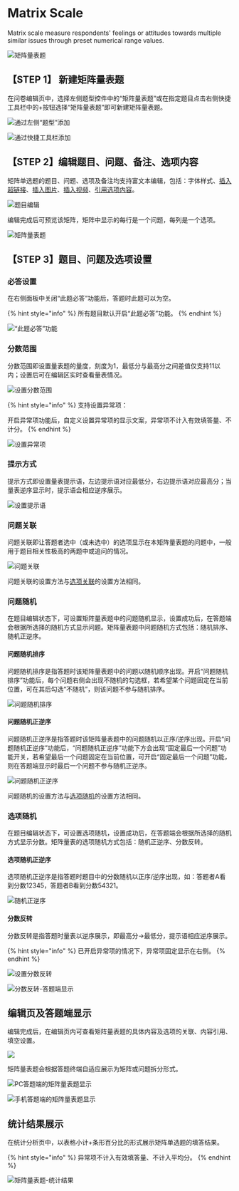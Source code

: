 # Matrix Scale

Matrix scale measure respondents' feelings or attitudes towards multiple similar issues through preset numerical range values.

![矩阵量表题](<../../.gitbook/assets/image (798).png>)

## 【STEP 1】 新建矩阵量表题

在问卷编辑页中，选择左侧题型控件中的“矩阵量表题”或在指定题目点击右侧快捷工具栏中的+按钮选择“矩阵量表题”即可新建矩阵量表题。

![通过左侧“题型”添加](../../.gitbook/assets/Snipaste_2023-10-16_10-46-03.png)

![通过快捷工具栏添加](../../.gitbook/assets/Snipaste_2023-10-16_10-46-52.png)

## 【STEP 2】编辑题目、问题、备注、选项内容 <a href="#step-2-bian-ji-ti-mu-wen-ti-bei-zhu-xuan-xiang-nei-rong" id="step-2-bian-ji-ti-mu-wen-ti-bei-zhu-xuan-xiang-nei-rong"></a>

矩阵单选题的题目、问题、选项及备注均支持富文本编辑，包括：字体样式、[插入超链接](https://app.gitbook.com/@imur/s/help_center/~/drafts/-MCLe6a5QFx9H9EC9MtF/cao-zuo-zhi-yin/wen-juan-bian-ji/cha-ru-chao-lian-jie)、[插入图片](https://app.gitbook.com/@imur/s/help_center/~/drafts/-MCLe6a5QFx9H9EC9MtF/cao-zuo-zhi-yin/wen-juan-bian-ji/cha-ru-tu-pian)、[插入视频](https://app.gitbook.com/@imur/s/help_center/~/drafts/-MCLe6a5QFx9H9EC9MtF/cao-zuo-zhi-yin/wen-juan-bian-ji/cha-ru-shi-pin)、[引用选项内容](https://app.gitbook.com/@imur/s/help_center/~/drafts/-MCLe6a5QFx9H9EC9MtF/cao-zuo-zhi-yin/wen-juan-bian-ji/nei-rong-yin-yong)。

![题目编辑](../../.gitbook/assets/Snipaste_2023-10-16_10-47-42.png)

编辑完成后可预览该矩阵，矩阵中显示的每行是一个问题，每列是一个选项。​

![矩阵量表题](<../../.gitbook/assets/Snipaste_2023-10-16_10-48-37 (2).png>)

## 【STEP 3】题目、问题及选项设置 <a href="#step-3-ti-mu-wen-ti-ji-xuan-xiang-she-zhi" id="step-3-ti-mu-wen-ti-ji-xuan-xiang-she-zhi"></a>

### 必答设置 <a href="#bi-da-she-zhi" id="bi-da-she-zhi"></a>

在右侧面板中关闭“此题必答”功能后，答题时此题可以为空。

{% hint style="info" %}
所有题目默认开启“此题必答”功能。
{% endhint %}

![“此题必答”功能](../../.gitbook/assets/Snipaste_2023-10-16_10-59-22.png)

### 分数范围

分数范围即设置量表题的量度，刻度为1，最低分与最高分之间差值仅支持11以内；设置后可在编辑区实时查看量表情况。

![设置分数范围](../../.gitbook/assets/Snipaste_2023-10-16_11-00-06.png)

{% hint style="info" %}
支持设置异常项：

开启异常项功能后，自定义设置异常项的显示文案，异常项不计入有效填答量、不计分。
{% endhint %}

![设置异常项](../../.gitbook/assets/Snipaste_2023-10-16_11-00-39.png)

### 提示方式

提示方式即设置量表提示语，左边提示语对应最低分，右边提示语对应最高分；当量表逆序显示时，提示语会相应逆序展示。

![设置提示语](../../.gitbook/assets/Snipaste_2023-10-16_11-01-30.png)

### 问题关联

问题关联即让答题者选中（或未选中）的选项显示在本矩阵量表题的问题中，一般用于题目相关性极高的两题中或追问的情况。

![问题关联](../../.gitbook/assets/Snipaste_2023-10-16_11-02-35.png)

问题关联的设置方法与[选项关联](../../cao-zuo-zhi-yin/wen-juan-bian-ji/xuan-xiang-she-zhi/xuan-xiang-guan-lian.md)的设置方法相同。

### 问题随机

在题目编辑状态下，可设置矩阵量表题中的问题随机显示，设置成功后，在答题端会根据所选择的随机方式显示问题。矩阵量表题中问题随机方式包括：随机排序、随机正逆序。

#### 问题随机排序

问题随机排序是指答题时该矩阵量表题中的问题以随机顺序出现。开启“问题随机排序”功能后，每个问题右侧会出现不随机的勾选框，若希望某个问题固定在当前位置，可在其后勾选“不随机”，则该问题不参与随机排序。

![问题随机排序](../../.gitbook/assets/Snipaste_2023-10-16_11-03-27.png)

#### 问题随机正逆序

问题随机正逆序是指答题时该矩阵量表题中的问题随机以正序/逆序出现。开启“问题随机正逆序”功能后，“问题随机正逆序”功能下方会出现“固定最后一个问题”功能开关，若希望最后一个问题固定在当前位置，可开启“固定最后一个问题”功能，则在答题端显示时最后一个问题不参与随机正逆序。

![问题随机正逆序](../../.gitbook/assets/Snipaste_2023-10-16_11-03-55.png)

问题随机的设置方法与[选项随机](../../cao-zuo-zhi-yin/wen-juan-bian-ji/xuan-xiang-she-zhi/xuan-xiang-sui-ji.md)的设置方法相同。

### 选项随机

在题目编辑状态下，可设置选项随机，设置成功后，在答题端会根据所选择的随机方式显示分数。矩阵量表的选项随机方式包括：随机正逆序、分数反转。

#### 选项随机正逆序

选项随机正逆序是指答题时题目中的分数随机以正序/逆序出现，如：答题者A看到分数12345，答题者B看到分数54321。

![随机正逆序](../../.gitbook/assets/Snipaste_2023-10-16_11-05-08.png)

#### 分数反转

分数反转是指答题时量表以逆序展示，即最高分->最低分，提示语相应逆序展示。

{% hint style="info" %}
已开启异常项的情况下，异常项固定显示在右侧。
{% endhint %}

![设置分数反转](../../.gitbook/assets/Snipaste_2023-10-16_11-05-59.png)

![分数反转-答题端显示](<../../.gitbook/assets/image (213).png>)

## 编辑页及答题端显示

编辑完成后，在编辑页内可查看矩阵量表题的具体内容及选项的关联、内容引用、填空设置。

![](../../.gitbook/assets/Snipaste_2023-10-16_11-06-40.png)

矩阵量表题会根据答题终端自适应展示为矩阵或问题拆分形式。

![PC答题端的矩阵量表题显示](<../../.gitbook/assets/image (162).png>)

![手机答题端的矩阵量表题显示](<../../.gitbook/assets/image (469).png>)

## 统计结果展示

在统计分析页中，以表格小计+条形百分比的形式展示矩阵单选题的填答结果。

{% hint style="info" %}
异常项不计入有效填答量、不计入平均分。
{% endhint %}

![矩阵量表题-统计结果](../../.gitbook/assets/Snipaste_2023-10-16_11-07-43.png)
